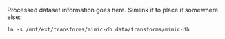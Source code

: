 Processed dataset information goes here.
Simlink it to place it somewhere else:
```
ln -s /mnt/ext/transforms/mimic-db data/transforms/mimic-db
```